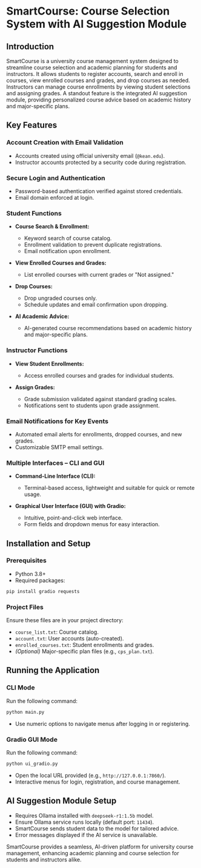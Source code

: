 # SmartCourse: Course Selection System with AI Suggestion Module

## Introduction

SmartCourse is a university course management system designed to streamline course selection and academic planning for students and instructors. It allows students to register accounts, search and enroll in courses, view enrolled courses and grades, and drop courses as needed. Instructors can manage course enrollments by viewing student selections and assigning grades. A standout feature is the integrated AI suggestion module, providing personalized course advice based on academic history and major-specific plans.

## Key Features

### Account Creation with Email Validation

* Accounts created using official university email (`@kean.edu`).
* Instructor accounts protected by a security code during registration.

### Secure Login and Authentication

* Password-based authentication verified against stored credentials.
* Email domain enforced at login.

### Student Functions

* **Course Search & Enrollment:**

  * Keyword search of course catalog.
  * Enrollment validation to prevent duplicate registrations.
  * Email notification upon enrollment.

* **View Enrolled Courses and Grades:**

  * List enrolled courses with current grades or "Not assigned."

* **Drop Courses:**

  * Drop ungraded courses only.
  * Schedule updates and email confirmation upon dropping.

* **AI Academic Advice:**

  * AI-generated course recommendations based on academic history and major-specific plans.

### Instructor Functions

* **View Student Enrollments:**

  * Access enrolled courses and grades for individual students.

* **Assign Grades:**

  * Grade submission validated against standard grading scales.
  * Notifications sent to students upon grade assignment.

### Email Notifications for Key Events

* Automated email alerts for enrollments, dropped courses, and new grades.
* Customizable SMTP email settings.

### Multiple Interfaces – CLI and GUI

* **Command-Line Interface (CLI):**

  * Terminal-based access, lightweight and suitable for quick or remote usage.

* **Graphical User Interface (GUI) with Gradio:**

  * Intuitive, point-and-click web interface.
  * Form fields and dropdown menus for easy interaction.

## Installation and Setup

### Prerequisites

* Python 3.8+
* Required packages:

```bash
pip install gradio requests
```

### Project Files

Ensure these files are in your project directory:

* `course_list.txt`: Course catalog.
* `account.txt`: User accounts (auto-created).
* `enrolled_courses.txt`: Student enrollments and grades.
* *(Optional)* Major-specific plan files (e.g., `cps_plan.txt`).

## Running the Application

### CLI Mode

Run the following command:

```bash
python main.py
```

* Use numeric options to navigate menus after logging in or registering.

### Gradio GUI Mode

Run the following command:

```bash
python ui_gradio.py
```

* Open the local URL provided (e.g., `http://127.0.0.1:7860/`).
* Interactive menus for login, registration, and course management.

## AI Suggestion Module Setup

* Requires Ollama installed with `deepseek-r1:1.5b` model.
* Ensure Ollama service runs locally (default port: `11434`).
* SmartCourse sends student data to the model for tailored advice.
* Error messages displayed if the AI service is unavailable.

SmartCourse provides a seamless, AI-driven platform for university course management, enhancing academic planning and course selection for students and instructors alike.
